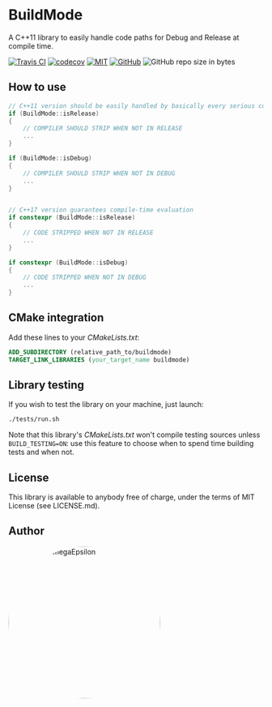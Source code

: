 # BuildMode 

A C++11 library to easily handle code paths for Debug and Release at compile time.

[![Travis CI](https://travis-ci.com/MuAlphaOmegaEpsilon/buildmode.svg?branch=master)](https://travis-ci.com/MuAlphaOmegaEpsilon/buildmode/) 
[![codecov](https://codecov.io/gh/MuAlphaOmegaEpsilon/buildmode/branch/master/graph/badge.svg)](https://codecov.io/gh/MuAlphaOmegaEpsilon/buildmode) 
[![MIT](https://img.shields.io/badge/license-MIT-blue.svg)](LICENSE)
[![GitHub](https://img.shields.io/badge/repo-github-green.svg)](https://github.com/MuAlphaOmegaEpsilon/buildmode)
![GitHub repo size in bytes](https://img.shields.io/github/repo-size/MuAlphaOmegaEpsilon/buildmode.svg?colorB=%23ff0000&label=size)

## How to use
```cpp
// C++11 version should be easily handled by basically every serious compiler 
if (BuildMode::isRelease)
{
	// COMPILER SHOULD STRIP WHEN NOT IN RELEASE
	...
}

if (BuildMode::isDebug)
{
	// COMPILER SHOULD STRIP WHEN NOT IN DEBUG
	...
}


// C++17 version guarantees compile-time evaluation
if constexpr (BuildMode::isRelease)
{
	// CODE STRIPPED WHEN NOT IN RELEASE
	...
}

if constexpr (BuildMode::isDebug)
{
	// CODE STRIPPED WHEN NOT IN DEBUG
	...
}
```

## CMake integration
Add these lines to your *CMakeLists.txt*:
```cmake
ADD_SUBDIRECTORY (relative_path_to/buildmode)
TARGET_LINK_LIBRARIES (your_target_name buildmode)
```

## Library testing
If you wish to test the library on your machine, just launch:
```bash
./tests/run.sh
```
Note that this library's *CMakeLists.txt* won't compile testing sources unless `BUILD_TESTING=ON`: use this feature to choose when to spend time building tests and when not.

## License
This library is available to anybody free of charge, under the terms of MIT License (see LICENSE.md).

## Author
 [<img src="https://avatars0.githubusercontent.com/u/26225010?s=460&v=4" alt="MuAlphaOmegaEpsilon" width=300 style="border-radius:50%;">](https://github.com/MuAlphaOmegaEpsilon)